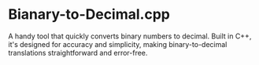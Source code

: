 # Bianary-to-Decimal.cpp
A handy tool that quickly converts binary numbers to decimal. Built in C++, it's designed for accuracy and simplicity, making binary-to-decimal translations straightforward and error-free.
